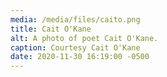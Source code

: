 ```yaml
---
media: /media/files/caito.png
title: Cait O'Kane
alt: A photo of poet Cait O'Kane.
caption: Courtesy Cait O'Kane
date: 2020-11-30 16:19:00 -0500
---
```

